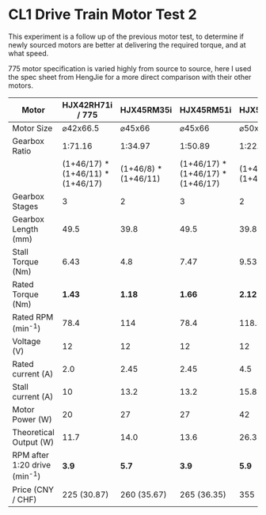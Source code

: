 # CL1 Drive Train Motor Test 2

This experiment is a follow up of the previous motor test, to determine if newly sourced motors are better at delivering the required torque, and at what speed.

775 motor specification is varied highly from source to source, here I used the spec sheet from HengJie for a more direct comparison with their other motors.

| Motor                                   | HJX42RH71i / 775                            | HJX45RM35i                | HJX45RM51i                                  | HJX50RNA27i                | ~~HJX50RNA~~    |
| --------------------------------------- | ------------------------------------------- | ------------------------- | ------------------------------------------- | -------------------------- | --------------- |
| Motor Size                              | ⌀42x66.5                                    | ⌀45x66                    | ⌀45x66                                      | ⌀50x88                     | ⌀50x88          |
| Gearbox Ratio                           | 1:71.16                                     | 1:34.97                   | 1:50.89                                     | 1:22.21                    | 1:51            |
|                                         | (1+46/17) *<br />(1+46/11) *<br />(1+46/17) | (1+46/8) *<br />(1+46/11) | (1+46/17) *<br />(1+46/17) *<br />(1+46/17) | (1+46/14) *<br />(1+46/11) |                 |
| Gearbox Stages                          | 3                                           | 2                         | 3                                           | 2                          | 3               |
| Gearbox Length (mm)                     | 49.5                                        | 39.8                      | 49.5                                        | 39.8                       | 49.5            |
| Stall Torque (Nm)                       | 6.43                                        | 4.8                       | 7.47                                        | 9.53                       | 15.7            |
| Rated Torque (Nm)                       | **1.43**                                    | **1.18**                  | **1.66**                                    | **2.12**                   | **3.5**         |
| Rated RPM (min<sup>-1</sup>)            | 78.4                                        | 114                       | 78.4                                        | 118.5                      | 62.7            |
| Voltage (V)                             | 12                                          | 12                        | 12                                          | 12                         | 12              |
| Rated current (A)                       | 2.0                                         | 2.45                      | 2.45                                        | 4.5                        | 4.5             |
| Stall current (A)                       | 10                                          | 13.2                      | 13.2                                        | 15.8                       | 15.8            |
| Motor Power (W)                         | 20                                          | 27                        | 27                                          | 42                         | 42              |
| Theoretical Output (W)                  | 11.7                                        | 14.0                      | 13.6                                        | 26.3                       | 22.9            |
| RPM after 1:20 drive (min<sup>-1</sup>) | **3.9**                                     | **5.7**                   | **3.9**                                     | **5.9**                    | **3.135**       |
| Price (CNY / CHF)                       | 225  (30.87)                                | 260 (35.67)               | 265 (36.35)                                 | 355 (48.70)                | ~~365 (50.07)~~ |

